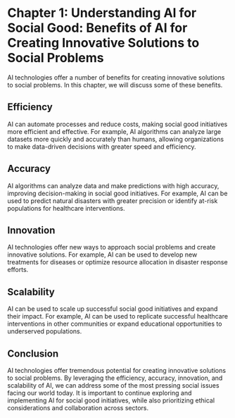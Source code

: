 Chapter 1: Understanding AI for Social Good: Benefits of AI for Creating Innovative Solutions to Social Problems
================================================================================================================

AI technologies offer a number of benefits for creating innovative solutions to social problems. In this chapter, we will discuss some of these benefits.

Efficiency
----------

AI can automate processes and reduce costs, making social good initiatives more efficient and effective. For example, AI algorithms can analyze large datasets more quickly and accurately than humans, allowing organizations to make data-driven decisions with greater speed and efficiency.

Accuracy
--------

AI algorithms can analyze data and make predictions with high accuracy, improving decision-making in social good initiatives. For example, AI can be used to predict natural disasters with greater precision or identify at-risk populations for healthcare interventions.

Innovation
----------

AI technologies offer new ways to approach social problems and create innovative solutions. For example, AI can be used to develop new treatments for diseases or optimize resource allocation in disaster response efforts.

Scalability
-----------

AI can be used to scale up successful social good initiatives and expand their impact. For example, AI can be used to replicate successful healthcare interventions in other communities or expand educational opportunities to underserved populations.

Conclusion
----------

AI technologies offer tremendous potential for creating innovative solutions to social problems. By leveraging the efficiency, accuracy, innovation, and scalability of AI, we can address some of the most pressing social issues facing our world today. It is important to continue exploring and implementing AI for social good initiatives, while also prioritizing ethical considerations and collaboration across sectors.
